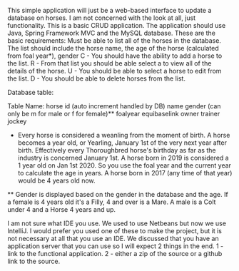This simple application will just be a web-based interface to update a database on horses. I am not concerned with the look at all, just functionality. This is a basic CRUD application. The application should use Java, Spring Framework MVC and the MySQL database.
These are the basic requirements:
Must be able to list all of the horses in the database. The list should include the horse name, the age of the horse (calculated from foal year*), gender
C - You should have the ability to add a horse to the list.
R - From that list you should be able select a to view all of the details of the horse.
U - You should be able to select a horse to edit from the list.
D - You should be able to delete horses from the list.

Database table:

Table Name: horse
id (auto increment handled by DB)
name
gender (can only be m for male or f for female)**
foalyear
equibaselink
owner
trainer
jockey

*  Every horse is considered a weanling from the moment of birth. A horse becomes a year old, or Yearling, January 1st of the very next year after birth. Effectively every Thoroughbred horse's birthday as far as the industry is concerned January 1st. A horse born in 2019 is considered a 1 year old on Jan 1st 2020. So you use the foal year and the current year to calculate the age in years. A horse born in 2017 (any time of that year) would be 4 years old now.

**  Gender is displayed based on the gender in the database and the age. If a female is 4 years old it's a Filly, 4 and over is a Mare. A male is a Colt under 4 and a Horse 4 years and up.

I am not sure what IDE you use. We used to use Netbeans but now we use IntelliJ. I would prefer you used one of these to make the project, but it is not necessary at all that you use an IDE. We discussed that you have an application server that you can use so I will expect 2 things in the end. 
1 - link to the functional application.
2 - either a zip of the source or a github link to the source.